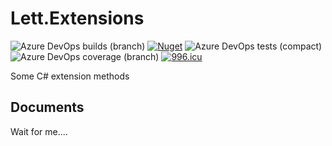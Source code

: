 # Lett.Extensions

![Azure DevOps builds (branch)](https://img.shields.io/azure-devops/build/viacooky/Lett.Extensions/9/master.svg)
[![Nuget](https://img.shields.io/nuget/v/Lett.Extensions.svg)](https://www.nuget.org/packages/Lett.Extensions/)
![Azure DevOps tests (compact)](https://img.shields.io/azure-devops/tests/viacooky/Lett.Extensions/9.svg)
![Azure DevOps coverage (branch)](https://img.shields.io/azure-devops/coverage/viacooky/Lett.Extensions/9/master.svg?color=9cf)
[![996.icu](https://img.shields.io/badge/link-996.icu-red.svg)](https://996.icu)


Some C# extension methods

## Documents

Wait for me....